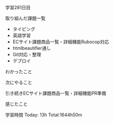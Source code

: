 学習281日目

取り組んだ課題一覧

- タイピング
- 英語学習
- ECサイト課題商品一覧・詳細機能Rubocop対応
- htmlbeautifier通し
- Git対応・整理
- デプロイ

わかったこと

次にやること

引き続きECサイト課題商品一覧・詳細機能PR準備

感じたこと

学習時間 Today: 13h Total:1644h50m